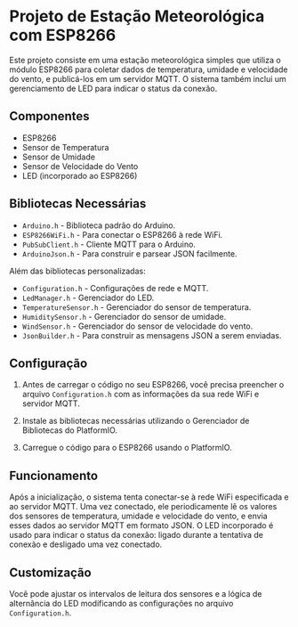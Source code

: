 # Projeto de Estação Meteorológica com ESP8266

Este projeto consiste em uma estação meteorológica simples que utiliza o módulo ESP8266 para coletar dados de temperatura, umidade e velocidade do vento, e publicá-los em um servidor MQTT. O sistema também inclui um gerenciamento de LED para indicar o status da conexão.

## Componentes

- ESP8266
- Sensor de Temperatura
- Sensor de Umidade
- Sensor de Velocidade do Vento
- LED (incorporado ao ESP8266)

## Bibliotecas Necessárias

- `Arduino.h` - Biblioteca padrão do Arduino.
- `ESP8266WiFi.h` - Para conectar o ESP8266 à rede WiFi.
- `PubSubClient.h` - Cliente MQTT para o Arduino.
- `ArduinoJson.h` - Para construir e parsear JSON facilmente.

Além das bibliotecas personalizadas:
- `Configuration.h` - Configurações de rede e MQTT.
- `LedManager.h` - Gerenciador do LED.
- `TemperatureSensor.h` - Gerenciador do sensor de temperatura.
- `HumiditySensor.h` - Gerenciador do sensor de umidade.
- `WindSensor.h` - Gerenciador do sensor de velocidade do vento.
- `JsonBuilder.h` - Para construir as mensagens JSON a serem enviadas.

## Configuração

1. Antes de carregar o código no seu ESP8266, você precisa preencher o arquivo `Configuration.h` com as informações da sua rede WiFi e servidor MQTT.

2. Instale as bibliotecas necessárias utilizando o Gerenciador de Bibliotecas do PlatformIO.

3. Carregue o código para o ESP8266 usando o PlatformIO.

## Funcionamento

Após a inicialização, o sistema tenta conectar-se à rede WiFi especificada e ao servidor MQTT. Uma vez conectado, ele periodicamente lê os valores dos sensores de temperatura, umidade e velocidade do vento, e envia esses dados ao servidor MQTT em formato JSON. O LED incorporado é usado para indicar o status da conexão: ligado durante a tentativa de conexão e desligado uma vez conectado.

## Customização

Você pode ajustar os intervalos de leitura dos sensores e a lógica de alternância do LED modificando as configurações no arquivo `Configuration.h`.
